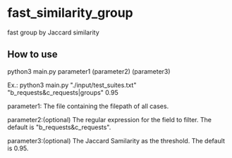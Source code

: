 # fast_similarity_group
fast group by Jaccard similarity

How to use
---
python3 main.py parameter1 (parameter2) (parameter3)

Ex.: python3 main.py "./input/test_suites.txt" "b_requests&c_requests|groups" 0.95

parameter1: The file containing the filepath of all cases.

parameter2:(optional) The regular expression for the field to filter. The default is "b_requests&c_requests".

parameter3:(optional) The Jaccard Samilarity as the threshold. The default is 0.95.